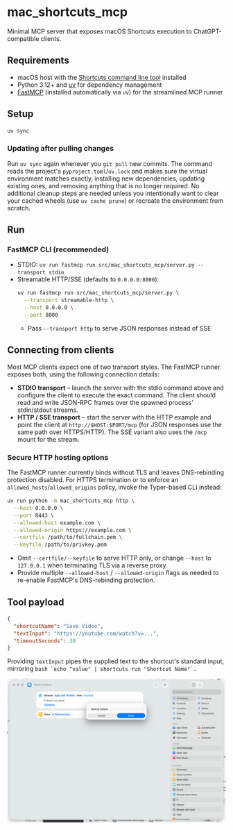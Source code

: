 # mac_shortcuts_mcp

Minimal MCP server that exposes macOS Shortcuts execution to ChatGPT-compatible clients.

## Requirements
- macOS host with the [Shortcuts command line tool](https://support.apple.com/guide/shortcuts/welcome/mac) installed
- Python 3.12+ and [uv](https://docs.astral.sh/uv/) for dependency management
- [FastMCP](https://pypi.org/project/fastmcp/) (installed automatically via `uv`) for the streamlined MCP runner

## Setup
```bash
uv sync
```

### Updating after pulling changes

Run `uv sync` again whenever you `git pull` new commits. The command reads the
project's `pyproject.toml`/`uv.lock` and makes sure the virtual environment
matches exactly, installing new dependencies, updating existing ones, and
removing anything that is no longer required. No additional cleanup steps are
needed unless you intentionally want to clear your cached wheels (use `uv cache
prune`) or recreate the environment from scratch.

## Run

### FastMCP CLI (recommended)
- STDIO: `uv run fastmcp run src/mac_shortcuts_mcp/server.py --transport stdio`
- Streamable HTTP/SSE (defaults to `0.0.0.0:8000`):
  ```bash
  uv run fastmcp run src/mac_shortcuts_mcp/server.py \
    --transport streamable-http \
    --host 0.0.0.0 \
    --port 8000
  ```
  - Pass `--transport http` to serve JSON responses instead of SSE

## Connecting from clients

Most MCP clients expect one of two transport styles. The FastMCP runner exposes
both, using the following connection details:

- **STDIO transport** – launch the server with the stdio command above and
  configure the client to execute the exact command. The client should read and
  write JSON-RPC frames over the spawned process' stdin/stdout streams.
- **HTTP / SSE transport** – start the server with the HTTP example and point
  the client at `http://$HOST:$PORT/mcp` (for JSON responses use the same path
  over HTTPS/HTTP). The SSE variant also uses the `/mcp` mount for the stream.

### Secure HTTP hosting options

The FastMCP runner currently binds without TLS and leaves DNS-rebinding
protection disabled. For HTTPS termination or to enforce an
`allowed_hosts`/`allowed_origins` policy, invoke the Typer-based CLI
instead:

```bash
uv run python -m mac_shortcuts_mcp http \
  --host 0.0.0.0 \
  --port 8443 \
  --allowed-host example.com \
  --allowed-origin https://example.com \
  --certfile /path/to/fullchain.pem \
  --keyfile /path/to/privkey.pem
```

- Omit `--certfile/--keyfile` to serve HTTP only, or change `--host`
  to `127.0.0.1` when terminating TLS via a reverse proxy.
- Provide multiple `--allowed-host` / `--allowed-origin` flags as
  needed to re-enable FastMCP's DNS-rebinding protection.

## Tool payload
```json
{
  "shortcutName": "Save Video",
  "textInput": "https://youtube.com/watch?v=...",
  "timeoutSeconds": 30
}
```

Providing `textInput` pipes the supplied text to the shortcut's standard input,
mirroring ```bash `echo "value" | shortcuts run "Shortcut Name"`. ```

![Screenshot of a successful run of a shortcut.](https://github.com/CaseyRo/mac_shortcuts_mcp/blob/fd3b0a480d87c82740672bf2a11e6df8ff224b11/img/SCR-20251015-odll.png)


